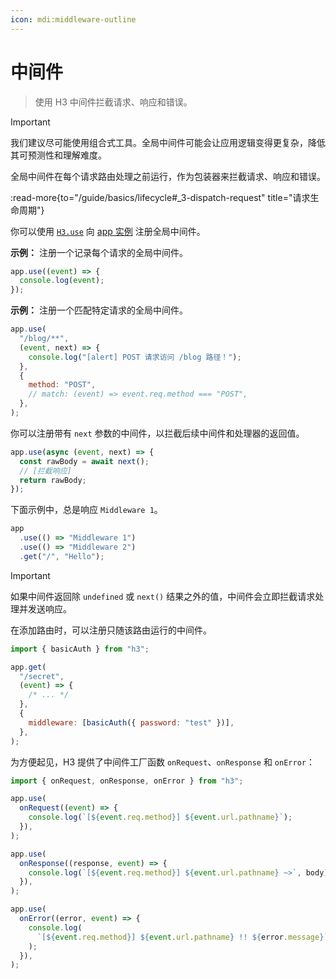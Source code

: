 ```yaml
---
icon: mdi:middleware-outline
---
```


# 中间件

> 使用 H3 中间件拦截请求、响应和错误。

> [!IMPORTANT]
> 我们建议尽可能使用组合式工具。全局中间件可能会让应用逻辑变得更复杂，降低其可预测性和理解难度。

全局中间件在每个请求路由处理之前运行，作为包装器来拦截请求、响应和错误。

:read-more{to="/guide/basics/lifecycle#\_3-dispatch-request" title="请求生命周期"}

你可以使用 [`H3.use`](/guide/api/h3#h3use) 向 [app 实例](/guide/api/h3) 注册全局中间件。

**示例：** 注册一个记录每个请求的全局中间件。

```js
app.use((event) => {
  console.log(event);
});
```

**示例：** 注册一个匹配特定请求的全局中间件。

```js
app.use(
  "/blog/**",
  (event, next) => {
    console.log("[alert] POST 请求访问 /blog 路径！");
  },
  {
    method: "POST",
    // match: (event) => event.req.method === "POST",
  },
);
```

你可以注册带有 `next` 参数的中间件，以拦截后续中间件和处理器的返回值。

```js
app.use(async (event, next) => {
  const rawBody = await next();
  // [拦截响应]
  return rawBody;
});
```

下面示例中，总是响应 `Middleware 1`。

```js
app
  .use(() => "Middleware 1")
  .use(() => "Middleware 2")
  .get("/", "Hello");
```

> [!IMPORTANT]
> 如果中间件返回除 `undefined` 或 `next()` 结果之外的值，中间件会立即拦截请求处理并发送响应。

在添加路由时，可以注册只随该路由运行的中间件。

```js
import { basicAuth } from "h3";

app.get(
  "/secret",
  (event) => {
    /* ... */
  },
  {
    middleware: [basicAuth({ password: "test" })],
  },
);
```

为方便起见，H3 提供了中间件工厂函数 `onRequest`、`onResponse` 和 `onError`：

```js
import { onRequest, onResponse, onError } from "h3";

app.use(
  onRequest((event) => {
    console.log(`[${event.req.method}] ${event.url.pathname}`);
  }),
);

app.use(
  onResponse((response, event) => {
    console.log(`[${event.req.method}] ${event.url.pathname} ~>`, body);
  }),
);

app.use(
  onError((error, event) => {
    console.log(
      `[${event.req.method}] ${event.url.pathname} !! ${error.message}`,
    );
  }),
);
```